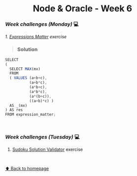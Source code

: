 <h1 align="center">Node & Oracle - Week 6</h>
  
### _Week challenges (Monday)_ 💻

_1. [Expressions Matter]() exercise_

> ### Solution

```js
SELECT
(
  SELECT MAX(mx)
  FROM 
  ( VALUES (a+b+c),
           (a+b*c),
           (a*b+c),
           (a*b*c),
           (a*(b+c)),
           ((a+b)*c) )
  AS _(mx)
) AS res
FROM expression_matter;
```

<br>

### _Week challenges (Tuesday)_ 💻

1. [Sudoku Solution Validator]() exercise

<br>

[⬆ Back to homepage](https://github.com/21atalia/core-code-upskilling-readme/blob/main/README.md)

